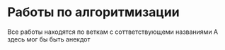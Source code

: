 # Работы по алгоритмизации
Все работы находятся по веткам с соттветствующеми названиями
А здесь мог бы быть анекдот
